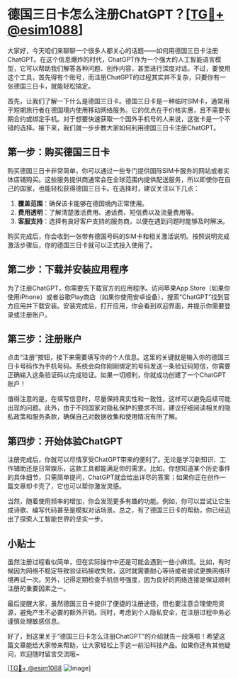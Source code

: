 # 德国三日卡怎么注册ChatGPT？[[TG💪+ @esim1088](https://t.me/s/esim1088)]

大家好，今天咱们来聊聊一个很多人都关心的话题——如何用德国三日卡注册ChatGPT。在这个信息爆炸的时代，ChatGPT作为一个强大的人工智能语言模型，它可以帮助我们解答各种问题、创作内容，甚至进行深度对话。不过，要使用这个工具，首先得有个账号，而注册ChatGPT的过程其实并不复杂，只要你有一张德国三日卡，就能轻松搞定。

首先，让我们了解一下什么是德国三日卡。德国三日卡是一种临时SIM卡，通常用于短期旅行者在德国境内使用移动网络服务。它的优点在于价格实惠，且不需要长期合约或绑定手机。对于想要快速获取一个国外手机号的人来说，这张卡是一个不错的选择。接下来，我们就一步步教大家如何利用德国三日卡注册ChatGPT。

## 第一步：购买德国三日卡

购买德国三日卡非常简单，你可以通过一些专门提供国际SIM卡服务的网站或者实体店铺购买。这些服务提供商通常会在全球范围内提供配送服务，所以即使你在自己的国家，也能轻松获得德国三日卡。在选择时，建议关注以下几点：

1. **覆盖范围**：确保该卡能够在德国境内正常使用。
2. **费用透明**：了解清楚激活费用、通话费、短信费以及流量费用等。
3. **客服支持**：选择有良好客户支持的服务商，以便在遇到问题时能够及时解决。

购买完成后，你会收到一张带有德国号码的SIM卡和相关激活说明。按照说明完成激活步骤后，你的德国三日卡就可以正式投入使用了。

## 第二步：下载并安装应用程序

为了注册ChatGPT，你需要先下载官方的应用程序。访问苹果App Store（如果你使用iPhone）或者谷歌Play商店（如果你使用安卓设备），搜索“ChatGPT”找到官方应用并下载安装。安装完成后，打开应用，你会看到欢迎界面，并提示你需要登录或注册账户。

## 第三步：注册账户

点击“注册”按钮，接下来需要填写你的个人信息。这里的关键就是输入你的德国三日卡号码作为手机号码。系统会向你刚刚绑定的号码发送一条验证码短信，你需要正确输入这条验证码以完成验证。如果一切顺利，你就成功创建了一个ChatGPT账户！

值得注意的是，在填写信息时，尽量保持真实性和一致性，这样可以避免后续可能出现的问题。此外，由于不同国家对隐私保护的要求不同，建议仔细阅读相关的隐私政策和服务条款，确保自己对数据收集和使用情况有所了解。

## 第四步：开始体验ChatGPT

注册完成后，你就可以尽情享受ChatGPT带来的便利了。无论是学习新知识、工作辅助还是日常娱乐，这款工具都能满足你的需求。比如，你想知道某个历史事件的具体细节，只需简单提问，ChatGPT就会给出详尽的答案；如果你正在创作一篇文章却卡壳了，它也可以帮你激发灵感。

当然，随着使用频率的增加，你会发现更多有趣的功能。例如，你可以尝试让它生成诗歌、编写代码甚至是模拟对话场景。总之，有了德国三日卡的帮助，你已经迈出了探索人工智能世界的坚实一步。

## 小贴士

虽然注册过程看似简单，但在实际操作中还是可能会遇到一些小麻烦。比如，有时候因为网络不稳定导致验证码接收失败，这时就需要耐心等待或者尝试更换网络环境再试一次。另外，记得定期检查手机信号强度，因为良好的网络连接是保证顺利注册的重要因素之一。

最后提醒大家，虽然德国三日卡提供了便捷的注册途径，但也要注意合理使用资源，避免产生不必要的额外开销。同时，考虑到个人隐私安全，在注册过程中务必谨慎处理敏感信息。

好了，到这里关于“德国三日卡怎么注册ChatGPT”的介绍就告一段落啦！希望这篇文章能给大家带来帮助，让大家轻松上手这一前沿科技产品。如果你还有其他疑问，欢迎随时留言交流哦~

[[TG💪+ @esim1088](https://t.me/s/esim1088) ![Image](https://i.postimg.cc/4NQfJmqS/Snipaste-2025-05-13-00-14-12.png)]